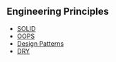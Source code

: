 
## Engineering Principles
- [SOLID](https://github.com/Anshul619/System-Designs/blob/main/src/DesignComponents/EngineeringPrinciples/SOLID.md)
- [OOPS](https://github.com/Anshul619/System-Designs/blob/main/src/DesignComponents/EngineeringPrinciples/OOPS.md)
- [Design Patterns](https://github.com/Anshul619/System-Designs/tree/main/src/DesignComponents/EngineeringPrinciples/DesignPatterns)
- [DRY](https://github.com/Anshul619/System-Designs/blob/main/src/DesignComponents/EngineeringPrinciples/DRY.md)